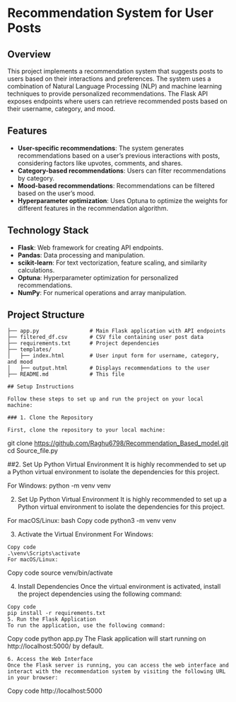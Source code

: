 # Recommendation System for User Posts

## Overview

This project implements a recommendation system that suggests posts to users based on their interactions and preferences. The system uses a combination of Natural Language Processing (NLP) and machine learning techniques to provide personalized recommendations. The Flask API exposes endpoints where users can retrieve recommended posts based on their username, category, and mood.

## Features

- **User-specific recommendations**: The system generates recommendations based on a user’s previous interactions with posts, considering factors like upvotes, comments, and shares.
- **Category-based recommendations**: Users can filter recommendations by category.
- **Mood-based recommendations**: Recommendations can be filtered based on the user’s mood.
- **Hyperparameter optimization**: Uses Optuna to optimize the weights for different features in the recommendation algorithm.

## Technology Stack

- **Flask**: Web framework for creating API endpoints.
- **Pandas**: Data processing and manipulation.
- **scikit-learn**: For text vectorization, feature scaling, and similarity calculations.
- **Optuna**: Hyperparameter optimization for personalized recommendations.
- **NumPy**: For numerical operations and array manipulation.

## Project Structure

``` 
├── app.py                # Main Flask application with API endpoints
├── filtered_df.csv       # CSV file containing user post data
├── requirements.txt      # Project dependencies
├── templates/
│   ├── index.html        # User input form for username, category, and mood
│   ├── output.html       # Displays recommendations to the user
├── README.md             # This file

## Setup Instructions

Follow these steps to set up and run the project on your local machine:

### 1. Clone the Repository

First, clone the repository to your local machine:

```
git clone https://github.com/Raghu6798/Recommendation_Based_model.git
cd Source_file.py

##2. Set Up Python Virtual Environment
It is highly recommended to set up a Python virtual environment to isolate the dependencies for this project.


For Windows:
python -m venv venv

2. Set Up Python Virtual Environment
It is highly recommended to set up a Python virtual environment to isolate the dependencies for this project.

For macOS/Linux:
bash
Copy code
python3 -m venv venv

3. Activate the Virtual Environment
For Windows:
```
Copy code
.\venv\Scripts\activate
For macOS/Linux:
```
Copy code
source venv/bin/activate

4. Install Dependencies
Once the virtual environment is activated, install the project dependencies using the following command:

```
Copy code
pip install -r requirements.txt
5. Run the Flask Application
To run the application, use the following command:

```
Copy code
python app.py
The Flask application will start running on http://localhost:5000/ by default.

```
6. Access the Web Interface
Once the Flask server is running, you can access the web interface and interact with the recommendation system by visiting the following URL in your browser:

```
Copy code
http://localhost:5000
